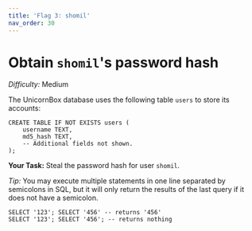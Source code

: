 ```yaml
---
title: 'Flag 3: shomil'
nav_order: 30
---
```


# Obtain `shomil`'s password hash

_Difficulty:_ Medium

The UnicornBox database uses the following table `users` to store its accounts:

```
CREATE TABLE IF NOT EXISTS users (
    username TEXT,
    md5_hash TEXT,
    -- Additional fields not shown.
);
```

**Your Task:** Steal the password hash for user `shomil`.

_Tip:_ You may execute multiple statements in one line separated by semicolons
in SQL, but it will only return the results of the last query if it does not
have a semicolon.

```
SELECT '123'; SELECT '456' -- returns '456'
SELECT '123'; SELECT '456'; -- returns nothing
```
